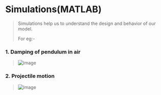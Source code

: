 # Simulations(MATLAB)
>Simulations help us to understand the design and behavior of our model.
>
>For eg:-

### 1. Damping of pendulum in air
>![image](https://user-images.githubusercontent.com/90020325/200107248-bc4213e9-0e85-4635-8c48-f4fd1617c611.png)

### 2. Projectile motion
>![image](https://user-images.githubusercontent.com/90020325/200107271-4c0e1d7e-5cec-4dbd-ae83-7d0dd2ae9d00.png)

